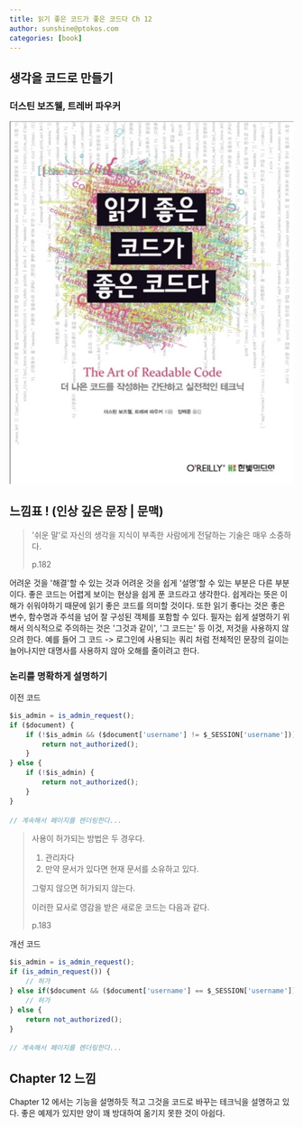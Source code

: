 ```yaml
---
title: 읽기 좋은 코드가 좋은 코드다 Ch 12
author: sunshine@ptokos.com
categories: [book]
---
```


## 생각을 코드로 만들기


### 더스틴 보즈웰, 트레버 파우커
![Alt text](/assets/img/book/읽기좋은코드가좋은코드다/cover.png)

## 느낌표 ! (인상 깊은 문장 | 문맥)

> '쉬운 말'로 자신의 생각을 지식이 부족한 사람에게 전달하는 기술은 매우 소중하다.
> 
> p.182

어려운 것을 '해결'할 수 있는 것과 어려운 것을 쉽게 '설명'할 수 있는 부분은 다른 부분이다. 
좋은 코드는 어렵게 보이는 현상을 쉽게 푼 코드라고 생각한다. 쉽게라는 뜻은 이해가 쉬워야하기 때문에 읽기 좋은 코드를 의미할 것이다.
또한 읽기 좋다는 것은 좋은 변수, 함수명과 주석을 넘어 잘 구성된 객체를 포함할 수 있다. 
필자는 쉽게 설명하기 위해서 의식적으로 주의하는 것은 '그것과 같이', '그 코드는' 등 이것, 저것을 사용하지 않으려 한다.
예를 들어 그 코드 -> 로그인에 사용되는 쿼리 처럼 전체적인 문장의 길이는 늘어나지만 대명사를 사용하지 않아 오해를 줄이려고 한다. 

### 논리를 명확하게 설명하기
이전 코드
```javascript
$is_admin = is_admin_request();
if ($document) {
    if (!$is_admin && ($document['username'] != $_SESSION['username'])) {
        return not_authorized();
    }
} else {
    if (!$is_admin) {
        return not_authorized();
    }
}

// 계속해서 페이지를 렌더링한다...
```

> 사용이 허가되는 방법은 두 경우다.
> 1. 관리자다
> 2. 만약 문서가 있다면 현재 문서를 소유하고 있다.
> 
> 그렇지 않으면 허가되지 않는다.
> 
> 이러한 묘사로 영감을 받은 새로운 코드는 다음과 같다.
> 
> p.183

개선 코드
```javascript
$is_admin = is_admin_request();
if (is_admin_request()) {
    // 허가
} else if($document && ($document['username'] == $_SESSION['username'])) {
    // 허가
} else {
    return not_authorized();
}

// 계속해서 페이지를 렌더링한다...
```

## Chapter 12 느낌
Chapter 12 에서는 기능을 설명하듯 적고 그것을 코드로 바꾸는 테크닉을 설명하고 있다.
좋은 예제가 있지만 양이 꽤 방대하여 옮기지 못한 것이 아쉽다.


